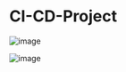 # CI-CD-Project
![image](https://user-images.githubusercontent.com/20041065/119681050-5c060100-be5f-11eb-8aae-7520e8fc7147.png)

![image](https://user-images.githubusercontent.com/20041065/119681127-6922f000-be5f-11eb-87b0-194eb09839e7.png)

